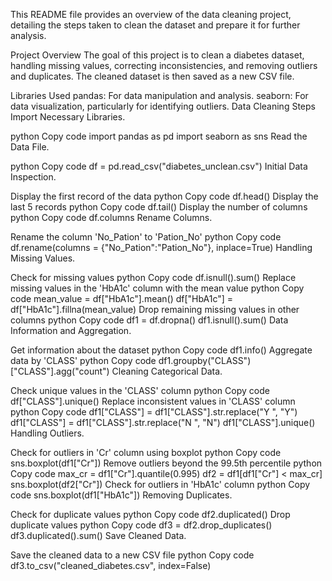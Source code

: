 
This README file provides an overview of the data cleaning project, detailing the steps taken to clean the dataset and prepare it for further analysis.

Project Overview
The goal of this project is to clean a diabetes dataset, handling missing values, correcting inconsistencies, and removing outliers and duplicates. The cleaned dataset is then saved as a new CSV file.

Libraries Used
pandas: For data manipulation and analysis.
seaborn: For data visualization, particularly for identifying outliers.
Data Cleaning Steps
Import Necessary Libraries. 


python
Copy code
import pandas as pd
import seaborn as sns
Read the Data File. 

python
Copy code
df = pd.read_csv("diabetes_unclean.csv")
Initial Data Inspection. 

Display the first record of the data
python
Copy code
df.head()
Display the last 5 records
python
Copy code
df.tail()
Display the number of columns
python
Copy code
df.columns
Rename Columns. 

Rename the column 'No_Pation' to 'Pation_No'
python
Copy code
df.rename(columns = {"No_Pation":"Pation_No"}, inplace=True)
Handling Missing Values. 

Check for missing values
python
Copy code
df.isnull().sum()
Replace missing values in the 'HbA1c' column with the mean value
python
Copy code
mean_value = df["HbA1c"].mean()
df["HbA1c"] = df["HbA1c"].fillna(mean_value)
Drop remaining missing values in other columns
python
Copy code
df1 = df.dropna()
df1.isnull().sum()
Data Information and Aggregation. 

Get information about the dataset
python
Copy code
df1.info()
Aggregate data by 'CLASS'
python
Copy code
df1.groupby("CLASS")["CLASS"].agg("count")
Cleaning Categorical Data. 

Check unique values in the 'CLASS' column
python
Copy code
df["CLASS"].unique()
Replace inconsistent values in 'CLASS' column
python
Copy code
df1["CLASS"] = df1["CLASS"].str.replace("Y ", "Y")
df1["CLASS"] = df1["CLASS"].str.replace("N ", "N")
df1["CLASS"].unique()
Handling Outliers. 

Check for outliers in 'Cr' column using boxplot
python
Copy code
sns.boxplot(df1["Cr"])
Remove outliers beyond the 99.5th percentile
python
Copy code
max_cr = df1["Cr"].quantile(0.995)
df2 = df1[df1["Cr"] < max_cr]
sns.boxplot(df2["Cr"])
Check for outliers in 'HbA1c' column
python
Copy code
sns.boxplot(df1["HbA1c"])
Removing Duplicates. 

Check for duplicate values
python
Copy code
df2.duplicated()
Drop duplicate values
python
Copy code
df3 = df2.drop_duplicates()
df3.duplicated().sum()
Save Cleaned Data. 

Save the cleaned data to a new CSV file
python
Copy code
df3.to_csv("cleaned_diabetes.csv", index=False)

